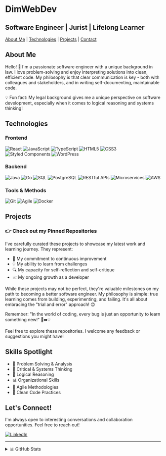 # DimWebDev

## Software Engineer | Jurist | Lifelong Learner

[About Me](#about-me) | [Technologies](#technologies) | [Projects](#projects) | [Contact](#lets-connect)

## About Me

Hello! 👋 I'm a passionate software engineer with a unique background in law. I love problem-solving and enjoy interpreting solutions into clean, efficient code. My philosophy is that clear communication is key - both with colleagues and stakeholders, and in writing self-documenting, maintainable code.

💡 Fun fact: My legal background gives me a unique perspective on software development, especially when it comes to logical reasoning and systems thinking!

## Technologies

### Frontend
<p>
  <img alt="React" src="https://img.shields.io/badge/-React-45b8d8?style=flat-square&logo=react&logoColor=white" />
  <img alt="JavaScript" src="https://img.shields.io/badge/-JavaScript-F7DF1E?style=flat-square&logo=javascript&logoColor=black" />
  <img alt="TypeScript" src="https://img.shields.io/badge/-TypeScript-007ACC?style=flat-square&logo=typescript&logoColor=white" />
  <img alt="HTML5" src="https://img.shields.io/badge/-HTML5-E34F26?style=flat-square&logo=html5&logoColor=white" />
  <img alt="CSS3" src="https://img.shields.io/badge/-CSS3-1572B6?style=flat-square&logo=css3&logoColor=white" />
  <img alt="Styled Components" src="https://img.shields.io/badge/-Styled_Components-db7092?style=flat-square&logo=styled-components&logoColor=white" />
  <img alt="WordPress" src="https://img.shields.io/badge/-WordPress-21759B?style=flat-square&logo=WordPress&logoColor=white" />
</p>

### Backend
<p>
  <img alt="Java" src="https://img.shields.io/badge/-Java-007396?style=flat-square&logo=java&logoColor=white" />
  <img alt="Go" src="https://img.shields.io/badge/-Go-00ADD8?style=flat-square&logo=go&logoColor=white" />
  <img alt="SQL" src="https://img.shields.io/badge/-SQL-4479A1?style=flat-square&logo=mysql&logoColor=white" />
  <img alt="PostgreSQL" src="https://img.shields.io/badge/-PostgreSQL-336791?style=flat-square&logo=postgresql&logoColor=white" />
  <img alt="RESTful APIs" src="https://img.shields.io/badge/-RESTful_APIs-009688?style=flat-square&logo=fastapi&logoColor=white" />
  <img alt="Microservices" src="https://img.shields.io/badge/-Microservices-1ED760?style=flat-square&logo=spring&logoColor=white" />
  <img alt="AWS" src="https://img.shields.io/badge/-AWS-232F3E?style=flat-square&logo=amazon-aws&logoColor=white" />
</p>

### Tools & Methods
<p>
  <img alt="Git" src="https://img.shields.io/badge/-Git-F05032?style=flat-square&logo=git&logoColor=white" />
  <img alt="Agile" src="https://img.shields.io/badge/-Agile-47A248?style=flat-square&logo=agile&logoColor=white" />
  <img alt="Docker" src="https://img.shields.io/badge/-Docker-46a2f1?style=flat-square&logo=docker&logoColor=white" />
</p>

## Projects

### 👉 Check out my Pinned Repositories

I've carefully curated these projects to showcase my latest work and learning journey. They represent:

- 🚀 My commitment to continuous improvement
- 💡 My ability to learn from challenges
- 🔍 My capacity for self-reflection and self-critique
- 📈 My ongoing growth as a developer

While these projects may not be perfect, they're valuable milestones on my path to becoming a better software engineer. My philosophy is simple: true learning comes from building, experimenting, and failing. It's all about embracing the "trial and error" approach! 😊

Remember: "In the world of coding, every bug is just an opportunity to learn something new!" 🐛➡️💡

Feel free to explore these repositories. I welcome any feedback or suggestions you might have!

## Skills Spotlight

- 🧠 Problem Solving & Analysis
- 🤔 Critical & Systems Thinking
- 🔧 Logical Reasoning
- 📊 Organizational Skills
- 🔄 Agile Methodologies
- 🌟 Clean Code Practices

## Let's Connect!

I'm always open to interesting conversations and collaboration opportunities. Feel free to reach out!

<p>
  <a href="https://www.linkedin.com/in/dimitrios-liasis" target="_blank"><img alt="LinkedIn" src="https://img.shields.io/badge/linkedin-%230077B5.svg?&style=for-the-badge&logo=linkedin&logoColor=white" /></a>
</p>

---

<details>
  <summary>📊 GitHub Stats</summary>
  <br>
  <img src="https://github-readme-stats.vercel.app/api?username=DimWebDev&show_icons=true&theme=radical" alt="DimWebDev's GitHub Stats" />
  <br>
  <sub>Note: These stats only show public contributions. Most of my activity was in private repositories. But feel free to navigate my Pinned Repositories</sub>
</details>